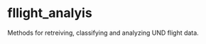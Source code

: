 fllight_analyis
===============

Methods for retreiving, classifying and analyzing UND flight data.

